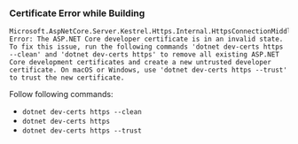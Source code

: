 ﻿
### Certificate Error while Building

``` varlog
Microsoft.AspNetCore.Server.Kestrel.Https.Internal.HttpsConnectionMiddleware: Error: The ASP.NET Core developer certificate is in an invalid state. To fix this issue, run the following commands 'dotnet dev-certs https --clean' and 'dotnet dev-certs https' to remove all existing ASP.NET Core development certificates and create a new untrusted developer certificate. On macOS or Windows, use 'dotnet dev-certs https --trust' to trust the new certificate.
```

Follow following commands: </br>
 * `dotnet dev-certs https --clean`
 * `dotnet dev-certs https`
 * `dotnet dev-certs https --trust`